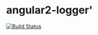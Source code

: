 # angular2-logger'
[![Build Status](https://travis-ci.org/kraihn/angular2-logger'.svg?branch=master)](https://travis-ci.org/kraihn/angular2-logger')
